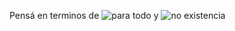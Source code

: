Pensá en terminos de ![para todo](https://upload.wikimedia.org/math/d/4/d/d4d49bead125261b226eaa867bd016ce.png) y ![no existencia](https://upload.wikimedia.org/math/4/9/a/49a86fd4f4200bd9e1ac5761d27f6880.png)
